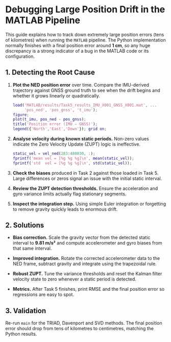 # Debugging Large Position Drift in the MATLAB Pipeline

This guide explains how to track down extremely large position errors (tens of kilometres) when running the `MATLAB` pipeline. The Python implementation normally finishes with a final position error around **1 cm**, so any huge discrepancy is a strong indicator of a bug in the MATLAB code or its configuration.

## 1. Detecting the Root Cause

1. **Plot the NED position error** over time. Compare the IMU-derived trajectory against GNSS ground truth to see when the drift begins and whether it grows linearly or quadratically.

   ```matlab
   load('MATLAB/results/Task5_results_IMU_X001_GNSS_X001.mat', ...
        'pos_ned', 'pos_gnss', 't_imu');
   figure;
   plot(t_imu, pos_ned - pos_gnss);
   title('Position error (IMU − GNSS)');
   legend({'North','East','Down'}); grid on;
   ```

2. **Analyse velocity during known static periods.** Non-zero values indicate the Zero Velocity Update (ZUPT) logic is ineffective.

   ```matlab
   static_vel = vel_ned(283:480030, :);
   fprintf('mean vel = [%g %g %g]\n', mean(static_vel));
   fprintf('std  vel = [%g %g %g]\n', std(static_vel));
   ```

3. **Check the biases** produced in Task 2 against those loaded in Task 5. Large differences or zeros signal an issue with the initial static interval.

4. **Review the ZUPT detection thresholds.** Ensure the acceleration and gyro variance limits actually flag stationary segments.

5. **Inspect the integration step.** Using simple Euler integration or forgetting to remove gravity quickly leads to enormous drift.

## 2. Solutions

- **Bias correction.** Scale the gravity vector from the detected static interval to **9.81 m/s²** and compute accelerometer and gyro biases from that same interval.

- **Improved integration.** Rotate the corrected accelerometer data to the NED frame, subtract gravity and integrate using the trapezoidal rule.

- **Robust ZUPT.** Tune the variance thresholds and reset the Kalman filter velocity state to zero whenever a static period is detected.

- **Metrics.** After Task 5 finishes, print RMSE and the final position error so regressions are easy to spot.

## 3. Validation

Re-run `main` for the TRIAD, Davenport and SVD methods. The final position error should drop from tens of kilometres to centimetres, matching the Python results.

